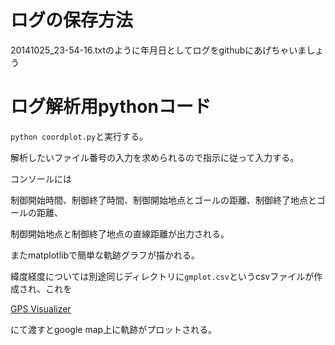 # ログの保存方法

20141025_23-54-16.txtのように年月日としてログをgithubにあげちゃいましょう

# ログ解析用pythonコード

`python coordplot.py`と実行する。

解析したいファイル番号の入力を求められるので指示に従って入力する。

コンソールには

制御開始時間、制御終了時間、制御開始地点とゴールの距離、制御終了地点とゴールの距離、

制御開始地点と制御終了地点の直線距離が出力される。

またmatplotlibで簡単な軌跡グラフが描かれる。

緯度経度については別途同じディレクトリに`gmplot.csv`というcsvファイルが作成され、これを

[GPS Visualizer](http://www.gpsvisualizer.com/)

にて渡すとgoogle map上に軌跡がプロットされる。
